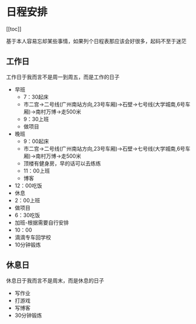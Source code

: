 # 日程安排
[[toc]]

基于本人容易忘却某些事情，如果列个日程表那应该会好很多，起码不至于迷茫
## 工作日

工作日于我而言不是周一到周五，而是工作的日子

- 早班
  - 7：30起床
  - 市二宫->二号线(广州南站方向,23号车厢)->石壁->七号线(大学城南,6号车厢)->南村万博->走500米
  - 9：30上班
  - 做项目
- 晚班
  - 9：00起床
  - 市二宫->二号线(广州南站方向,23号车厢)->石壁->七号线(大学城南,6号车厢)->南村万博->走500米
  - 顶楼有健身房，早的话可以去练练
  - 11：00上班
  - 博客
- 12：00吃饭
- 休息
- 2：00上班
- 做项目
- 6：30吃饭
- 加班-根据需要自行安排
- 10：00
- 滴滴专车回学校
- 10分钟锻炼

## 休息日

休息日于我而言不是周末，而是休息的日子

- 写作业
- 打游戏
- 写博客
- 30分钟锻炼